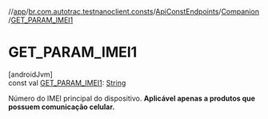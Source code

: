 //[app](../../../../index.md)/[br.com.autotrac.testnanoclient.consts](../../index.md)/[ApiConstEndpoints](../index.md)/[Companion](index.md)/[GET_PARAM_IMEI1](-g-e-t_-p-a-r-a-m_-i-m-e-i1.md)

# GET_PARAM_IMEI1

[androidJvm]\
const val [GET_PARAM_IMEI1](-g-e-t_-p-a-r-a-m_-i-m-e-i1.md): [String](https://kotlinlang.org/api/latest/jvm/stdlib/kotlin/-string/index.html)

Número do IMEI principal do dispositivo. **Aplicável apenas a produtos que possuem comunicação celular.**
